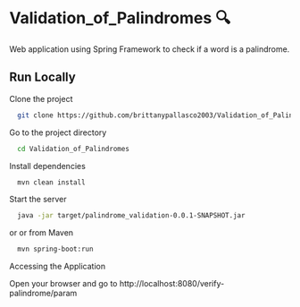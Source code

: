 # Validation_of_Palindromes 🔍

Web application using Spring Framework to check if a word is a palindrome.

## Run Locally

Clone the project

```bash
  git clone https://github.com/brittanypallasco2003/Validation_of_Palindromes.git
```

Go to the project directory

```bash
  cd Validation_of_Palindromes
```

Install dependencies

```bash
  mvn clean install
```

Start the server

```bash
  java -jar target/palindrome_validation-0.0.1-SNAPSHOT.jar
```
or or from Maven

```bash
  mvn spring-boot:run
```

Accessing the Application

Open your browser and go to http://localhost:8080/verify-palindrome/param
